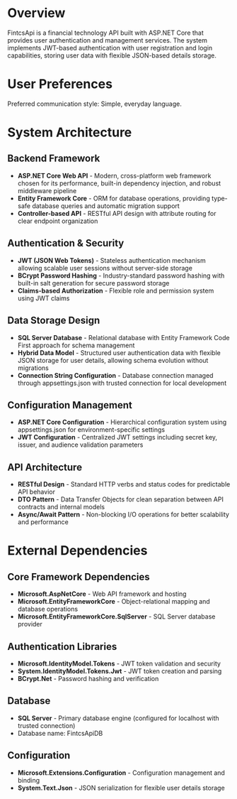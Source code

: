 # Overview

FintcsApi is a financial technology API built with ASP.NET Core that provides user authentication and management services. The system implements JWT-based authentication with user registration and login capabilities, storing user data with flexible JSON-based details storage.

# User Preferences

Preferred communication style: Simple, everyday language.

# System Architecture

## Backend Framework
- **ASP.NET Core Web API** - Modern, cross-platform web framework chosen for its performance, built-in dependency injection, and robust middleware pipeline
- **Entity Framework Core** - ORM for database operations, providing type-safe database queries and automatic migration support
- **Controller-based API** - RESTful API design with attribute routing for clear endpoint organization

## Authentication & Security
- **JWT (JSON Web Tokens)** - Stateless authentication mechanism allowing scalable user sessions without server-side storage
- **BCrypt Password Hashing** - Industry-standard password hashing with built-in salt generation for secure password storage
- **Claims-based Authorization** - Flexible role and permission system using JWT claims

## Data Storage Design
- **SQL Server Database** - Relational database with Entity Framework Code First approach for schema management
- **Hybrid Data Model** - Structured user authentication data with flexible JSON storage for user details, allowing schema evolution without migrations
- **Connection String Configuration** - Database connection managed through appsettings.json with trusted connection for local development

## Configuration Management
- **ASP.NET Core Configuration** - Hierarchical configuration system using appsettings.json for environment-specific settings
- **JWT Configuration** - Centralized JWT settings including secret key, issuer, and audience validation parameters

## API Architecture
- **RESTful Design** - Standard HTTP verbs and status codes for predictable API behavior
- **DTO Pattern** - Data Transfer Objects for clean separation between API contracts and internal models
- **Async/Await Pattern** - Non-blocking I/O operations for better scalability and performance

# External Dependencies

## Core Framework Dependencies
- **Microsoft.AspNetCore** - Web API framework and hosting
- **Microsoft.EntityFrameworkCore** - Object-relational mapping and database operations
- **Microsoft.EntityFrameworkCore.SqlServer** - SQL Server database provider

## Authentication Libraries
- **Microsoft.IdentityModel.Tokens** - JWT token validation and security
- **System.IdentityModel.Tokens.Jwt** - JWT token creation and parsing
- **BCrypt.Net** - Password hashing and verification

## Database
- **SQL Server** - Primary database engine (configured for localhost with trusted connection)
- Database name: FintcsApiDB

## Configuration
- **Microsoft.Extensions.Configuration** - Configuration management and binding
- **System.Text.Json** - JSON serialization for flexible user details storage